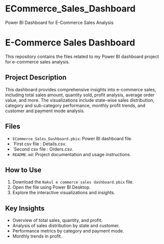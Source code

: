 # ECommerce_Sales_Dashboard
Power BI Dashboard for E-Commerce Sales Analysis
# E-Commerce Sales Dashboard

This repository contains the files related to my Power BI dashboard project for e-commerce sales analysis.

## Project Description

This dashboard provides comprehensive insights into e-commerce sales, including total sales amount, quantity sold, profit analysis, average order value, and more. The visualizations include state-wise sales distribution, category and sub-category performance, monthly profit trends, and customer and payment mode analysis.

## Files

- `ECommerce_Sales_Dashboard.pbix`: Power BI dashboard file.
- `First csv file : Details.csv.
- `Second csv file : Orders.csv.
- `README.md`: Project documentation and usage instructions.

## How to Use

1. Download the `Nakul e commerce sales dashboard.pbix` file.
2. Open the file using Power BI Desktop.
3. Explore the interactive visualizations and insights.

## Key Insights

- Overview of total sales, quantity, and profit.
- Analysis of sales distribution by state and customer.
- Performance metrics by category and payment mode.
- Monthly trends in profit.

